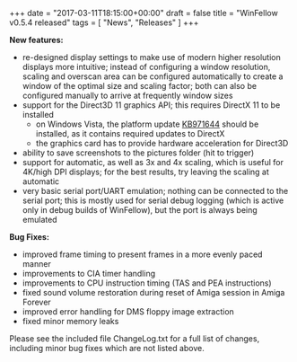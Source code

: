 +++
date = "2017-03-11T18:15:00+00:00"
draft = false
title = "WinFellow v0.5.4 released"
tags = [ "News", "Releases" ]
+++

**New features:**

* re-designed display settings to make use of modern higher resolution displays more intuitive; instead of configuring a window resolution, scaling and overscan area can be configured automatically to create a window of the optimal size and scaling factor; both can also be configured manually to arrive at frequently window sizes
* support for the Direct3D 11 graphics API; this requires DirectX 11 to be installed
  * on Windows Vista, the platform update [KB971644](https://support.microsoft.com/en-us/help/971644) should be installed, as it contains required updates to DirectX
  * the graphics card has to provide hardware acceleration for Direct3D 
* ability to save screenshots to the pictures folder (hit <Print Screen> to trigger)
* support for automatic, as well as 3x and 4x scaling, which is useful for 4K/high DPI displays; for the best results, try leaving the scaling at automatic
* very basic serial port/UART emulation; nothing can be connected to the serial port; this is mostly used for serial debug logging (which is active only in debug builds of WinFellow), but the port is always being emulated

**Bug Fixes:**


* improved frame timing to present frames in a more evenly paced manner
* improvements to CIA timer handling
* improvements to CPU instruction timing (TAS and PEA instructions)
* fixed sound volume restoration during reset of Amiga session in Amiga Forever
* improved error handling for DMS floppy image extraction
* fixed minor memory leaks

Please see the included file ChangeLog.txt for a full list of changes, including minor bug fixes which are not listed above.
